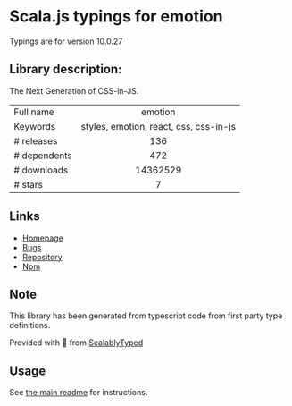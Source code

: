 
# Scala.js typings for emotion

Typings are for version 10.0.27

## Library description:
The Next Generation of CSS-in-JS.

|                    |                 |
| ------------------ | :-------------: |
| Full name          | emotion |
| Keywords           | styles, emotion, react, css, css-in-js |
| # releases         | 136 |
| # dependents       | 472 |
| # downloads        | 14362529 |
| # stars            | 7 |

## Links
- [Homepage](https://emotion.sh)
- [Bugs](https://github.com/emotion-js/emotion/issues)
- [Repository](https://github.com/emotion-js/emotion)
- [Npm](https://www.npmjs.com/package/emotion)
    


## Note
This library has been generated from typescript code from first party type definitions.

Provided with :purple_heart: from [ScalablyTyped](https://github.com/oyvindberg/ScalablyTyped)

## Usage
See [the main readme](../../readme.md) for instructions.


